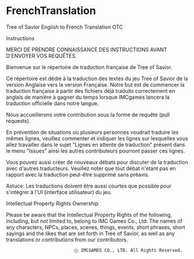 # FrenchTranslation
Tree of Savior English to French Translation OTC 

Instructions

MERCI DE PRENDRE CONNAISSANCE DES INSTRUCTIONS AVANT D'ENVOYER VOS REQUÊTES.

Bienvenue sur le répertoire de traduction française de Tree of Savior.

Ce répertoire est dédié à la traduction des textes du jeu Tree of Savior de la version Anglaise vers la version Française. Notre but est de commencer la traduction française à partir des fichiers déjà traduits correctement en anglais de manière à gagner du temps lorsque IMCgames lancera la traduction officielle dans notre langue.

Nous accueillerons votre contribution sous la forme de requête (pull requests).

En prévention de situations où plusieurs personnes voudrait traduire les mêmes lignes, veuillez commenter et indiquer les lignes sur lesquelles vous allez travailler dans le sujet "Lignes en attente de traduction" présent dans le menu "Issues" ainsi les autres contributeurs pourront passer ces lignes.

Vous pouvez aussi créer de nouveaux débats pour discuter de la traduction avec d'autres traducteurs. Veuillez noter que tout débat n'étant pas en rapport avec la traduction peut-être supprimé sans préavis.

Astuce: Les traductions doivent être aussi courtes que possible pour s'intégrer à l'UI (interface utilisateur) du jeu.

Intellectual Property Rights Ownership

Please be aware that the Intellectual Property Rights of the following, including, but not limited to, belong to IMC Games Co., Ltd: The names of any characters, NPCs, places, scenes, things, events, short phrases, short sayings and the likes that are set forth in Tree of Savior, as well as any translations or contributions from our contributors.

                              ⓒ IMCGAMES CO., LTD. All Rights Reserved.
